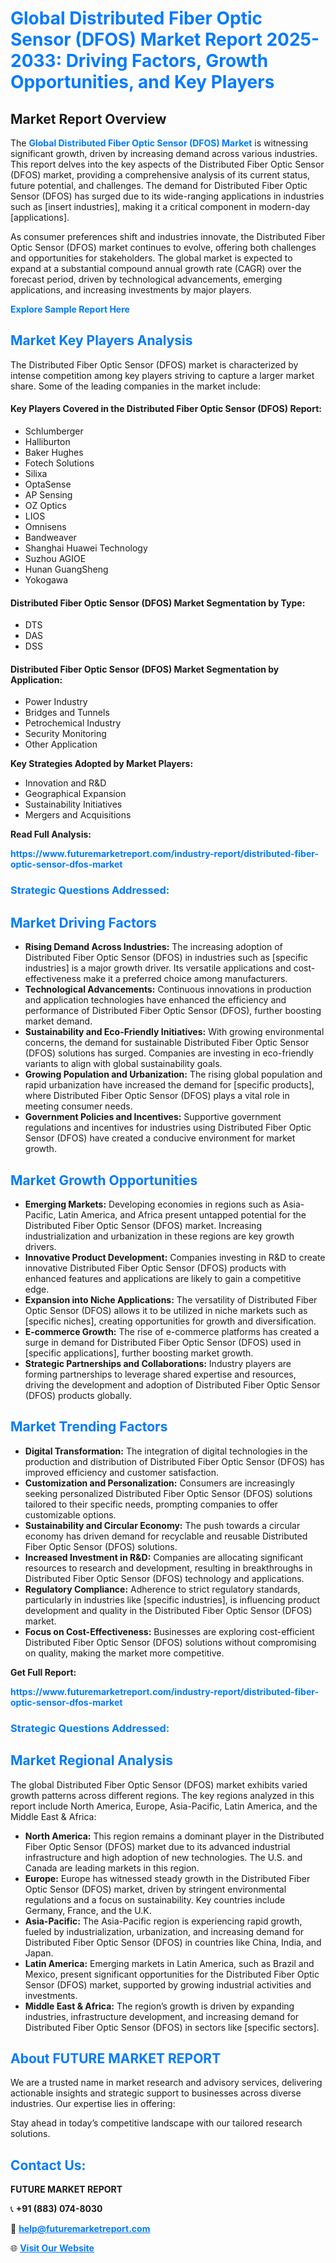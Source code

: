 <h1 style="color: #007BFF;">Global Distributed Fiber Optic Sensor (DFOS) Market Report 2025-2033: Driving Factors, Growth Opportunities, and Key Players</h1>

<section id="overview">
<h2>Market Report Overview</h2>
<p>The <a href="https://www.futuremarketreport.com/industry-report/distributed-fiber-optic-sensor-dfos-market" style="color: #007BFF; text-decoration: none;"><strong>Global Distributed Fiber Optic Sensor (DFOS) Market</strong></a> is witnessing significant growth, driven by increasing demand across various industries. This report delves into the key aspects of the Distributed Fiber Optic Sensor (DFOS) market, providing a comprehensive analysis of its current status, future potential, and challenges. The demand for Distributed Fiber Optic Sensor (DFOS) has surged due to its wide-ranging applications in industries such as [insert industries], making it a critical component in modern-day [applications].</p>
<p>As consumer preferences shift and industries innovate, the Distributed Fiber Optic Sensor (DFOS) market continues to evolve, offering both challenges and opportunities for stakeholders. The global market is expected to expand at a substantial compound annual growth rate (CAGR) over the forecast period, driven by technological advancements, emerging applications, and increasing investments by major players.</p>
</section>

<section id="overview">
<p><a href="https://www.futuremarketreport.com/request-sample/reportId=28848" style="color: #007BFF; text-decoration: none;"><strong>Explore Sample Report Here</strong></a></p>
</section>

<section id="key-players">
<h2 style="color: #007BFF;">Market Key Players Analysis</h2>
<p>The Distributed Fiber Optic Sensor (DFOS) market is characterized by intense competition among key players striving to capture a larger market share. Some of the leading companies in the market include:</p>
<h4>Key Players Covered in the Distributed Fiber Optic Sensor (DFOS) Report:</h4>
<ul><li>Schlumberger</li><li>Halliburton</li><li>Baker Hughes</li><li>Fotech Solutions</li><li>Silixa</li><li>OptaSense</li><li>AP Sensing</li><li>OZ Optics</li><li>LIOS</li><li>Omnisens</li><li>Bandweaver</li><li>Shanghai Huawei Technology</li><li>Suzhou AGIOE</li><li>Hunan GuangSheng</li><li>Yokogawa</li></ul>
<h4>Distributed Fiber Optic Sensor (DFOS) Market Segmentation by Type:</h4>
<ul><li>DTS</li><li>DAS</li><li>DSS</li></ul>

<h4>Distributed Fiber Optic Sensor (DFOS) Market Segmentation by Application:</h4>
<ul><li>Power Industry</li><li>Bridges and Tunnels</li><li>Petrochemical Industry</li><li>Security Monitoring</li><li>Other Application</li></ul>
<p><strong>Key Strategies Adopted by Market Players:</strong></p>
<ul>
<li>Innovation and R&D</li>
<li>Geographical Expansion</li>
<li>Sustainability Initiatives</li>
<li>Mergers and Acquisitions</li>
</ul>
</section>

<section>
<p><strong>Read Full Analysis: </strong></p><a href="https://www.futuremarketreport.com/industry-report/distributed-fiber-optic-sensor-dfos-market" style="color: #007BFF; text-decoration: none;"><strong>https://www.futuremarketreport.com/industry-report/distributed-fiber-optic-sensor-dfos-market</strong></a>
<h3 style="color: #007BFF;">Strategic Questions Addressed:</h3>
</section>

<section id="driving-factors">
<h2 style="color: #007BFF;">Market Driving Factors</h2>
<ul>
<li><strong>Rising Demand Across Industries:</strong> The increasing adoption of Distributed Fiber Optic Sensor (DFOS) in industries such as [specific industries] is a major growth driver. Its versatile applications and cost-effectiveness make it a preferred choice among manufacturers.</li>
<li><strong>Technological Advancements:</strong> Continuous innovations in production and application technologies have enhanced the efficiency and performance of Distributed Fiber Optic Sensor (DFOS), further boosting market demand.</li>
<li><strong>Sustainability and Eco-Friendly Initiatives:</strong> With growing environmental concerns, the demand for sustainable Distributed Fiber Optic Sensor (DFOS) solutions has surged. Companies are investing in eco-friendly variants to align with global sustainability goals.</li>
<li><strong>Growing Population and Urbanization:</strong> The rising global population and rapid urbanization have increased the demand for [specific products], where Distributed Fiber Optic Sensor (DFOS) plays a vital role in meeting consumer needs.</li>
<li><strong>Government Policies and Incentives:</strong> Supportive government regulations and incentives for industries using Distributed Fiber Optic Sensor (DFOS) have created a conducive environment for market growth.</li>
</ul>
</section>

<section id="growth-opportunities">
<h2 style="color: #007BFF;">Market Growth Opportunities</h2>
<ul>
<li><strong>Emerging Markets:</strong> Developing economies in regions such as Asia-Pacific, Latin America, and Africa present untapped potential for the Distributed Fiber Optic Sensor (DFOS) market. Increasing industrialization and urbanization in these regions are key growth drivers.</li>
<li><strong>Innovative Product Development:</strong> Companies investing in R&D to create innovative Distributed Fiber Optic Sensor (DFOS) products with enhanced features and applications are likely to gain a competitive edge.</li>
<li><strong>Expansion into Niche Applications:</strong> The versatility of Distributed Fiber Optic Sensor (DFOS) allows it to be utilized in niche markets such as [specific niches], creating opportunities for growth and diversification.</li>
<li><strong>E-commerce Growth:</strong> The rise of e-commerce platforms has created a surge in demand for Distributed Fiber Optic Sensor (DFOS) used in [specific applications], further boosting market growth.</li>
<li><strong>Strategic Partnerships and Collaborations:</strong> Industry players are forming partnerships to leverage shared expertise and resources, driving the development and adoption of Distributed Fiber Optic Sensor (DFOS) products globally.</li>
</ul>
</section>

<section id="trending-factors">
<h2 style="color: #007BFF;">Market Trending Factors</h2>
<ul>
<li><strong>Digital Transformation:</strong> The integration of digital technologies in the production and distribution of Distributed Fiber Optic Sensor (DFOS) has improved efficiency and customer satisfaction.</li>
<li><strong>Customization and Personalization:</strong> Consumers are increasingly seeking personalized Distributed Fiber Optic Sensor (DFOS) solutions tailored to their specific needs, prompting companies to offer customizable options.</li>
<li><strong>Sustainability and Circular Economy:</strong> The push towards a circular economy has driven demand for recyclable and reusable Distributed Fiber Optic Sensor (DFOS) solutions.</li>
<li><strong>Increased Investment in R&D:</strong> Companies are allocating significant resources to research and development, resulting in breakthroughs in Distributed Fiber Optic Sensor (DFOS) technology and applications.</li>
<li><strong>Regulatory Compliance:</strong> Adherence to strict regulatory standards, particularly in industries like [specific industries], is influencing product development and quality in the Distributed Fiber Optic Sensor (DFOS) market.</li>
<li><strong>Focus on Cost-Effectiveness:</strong> Businesses are exploring cost-efficient Distributed Fiber Optic Sensor (DFOS) solutions without compromising on quality, making the market more competitive.</li>
</ul>
</section>

<section>
<p><strong>Get Full Report: </strong></p><a href="https://www.futuremarketreport.com/industry-report/distributed-fiber-optic-sensor-dfos-market" style="color: #007BFF; text-decoration: none;"><strong>https://www.futuremarketreport.com/industry-report/distributed-fiber-optic-sensor-dfos-market</strong></a>
<h3 style="color: #007BFF;">Strategic Questions Addressed:</h3>
</section>


<section id="regional-analysis">
<h2 style="color: #007BFF;">Market Regional Analysis</h2>
<p>The global Distributed Fiber Optic Sensor (DFOS) market exhibits varied growth patterns across different regions. The key regions analyzed in this report include North America, Europe, Asia-Pacific, Latin America, and the Middle East & Africa:</p>
<ul>
<li><strong>North America:</strong> This region remains a dominant player in the Distributed Fiber Optic Sensor (DFOS) market due to its advanced industrial infrastructure and high adoption of new technologies. The U.S. and Canada are leading markets in this region.</li>
<li><strong>Europe:</strong> Europe has witnessed steady growth in the Distributed Fiber Optic Sensor (DFOS) market, driven by stringent environmental regulations and a focus on sustainability. Key countries include Germany, France, and the U.K.</li>
<li><strong>Asia-Pacific:</strong> The Asia-Pacific region is experiencing rapid growth, fueled by industrialization, urbanization, and increasing demand for Distributed Fiber Optic Sensor (DFOS) in countries like China, India, and Japan.</li>
<li><strong>Latin America:</strong> Emerging markets in Latin America, such as Brazil and Mexico, present significant opportunities for the Distributed Fiber Optic Sensor (DFOS) market, supported by growing industrial activities and investments.</li>
<li><strong>Middle East & Africa:</strong> The region’s growth is driven by expanding industries, infrastructure development, and increasing demand for Distributed Fiber Optic Sensor (DFOS) in sectors like [specific sectors].</li>
</ul>
</section>

<footer>
<h2 style="color: #007BFF;">About FUTURE MARKET REPORT</h2>
<p>We are a trusted name in market research and advisory services, delivering actionable insights and strategic support to businesses across diverse industries. Our expertise lies in offering:</p>

<p>Stay ahead in today’s competitive landscape with our tailored research solutions.</p>

<h2 style="color: #007BFF;">Contact Us:</h2>
<p><strong>FUTURE MARKET REPORT</strong></p>
<p>📞 <strong>+91 (883) 074-8030</strong></p>
<p>📧 <strong><a href="mailto:help@futuremarketreport.com" style="color: #007BFF;">help@futuremarketreport.com</a></strong></p>
<p>🌐 <strong><a href="https://www.futuremarketreport.com/" style="color: #007BFF;">Visit Our Website</a></strong></p>
</footer>